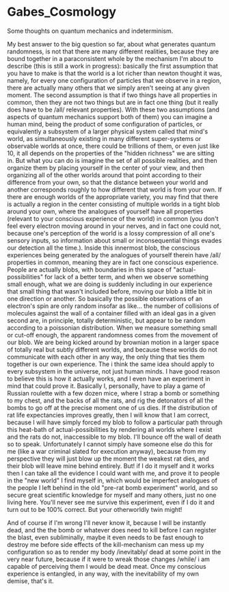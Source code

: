# Gabes_Cosmology
Some thoughts on quantum mechanics and indeterminism.

My best answer to the big question so far, about what generates quantum randomness, is not that there are many different realities, because they are bound together in a paraconsistent whole by the mechanism I'm about to describe (this is still a work in progress): basically the first assumption that you have to make is that the world is a lot richer than newton thought it was, namely, for every one configuration of particles that we observe in a region, there are actually many others that we simply aren't seeing at any given moment. The second assumption is that if two things have all properties in common, then they are not two things but are in fact one thing (but it really does have to be /all/ relevant properties). With these two assumptions (and aspects of quantum mechanics support both of them) you can imagine a human mind, being the product of some configuration of particles, or equivalently a subsystem of a larger physical system called that mind's world, as simultaneously existing in many different super-systems or observable worlds at once, there could be trillions of them, or even just like 10, it all depends on the properties of the "hidden richness" we are sitting in. But what you can do is imagine the set of all possible realities, and then organize them by placing yourself in the center of your view, and then organizing all of the other worlds around that point according to their difference from your own, so that the distance between your world and another corresponds roughly to how different that world is from your own. If there are enough worlds of the appropriate variety, you may find that there is actually a region in the center consisting of multiple worlds in a tight blob around your own, where the analogues of yourself have all properties (relevant to your conscious experience of the world) in common (you don't feel every electron moving around in your nerves, and in fact one could not, because one's perception of the world is a lossy compression of all one's sensory inputs, so information about small or inconsequential things evades our detection all the time.). Inside this innermost blob, the conscious experiences being generated by the analogues of yourself therein have /all/ properties in common, meaning they are in fact one conscious experience. People are actually blobs, with boundaries in this space of "actual-possibilities" for lack of a better term, and when we observe something small enough, what we are doing is suddenly including in our experience that small thing that wasn't included before, moving our blob a little bit in one direction or another. So basically the possible observations of an electron's spin are only random insofar as like... the number of collisions of molecules against the wall of a container filled with an ideal gas in a given second are, in principle, totally deterministic, but appear to be random according to a poissonian distribution. When we measure something small or cut-off enough, the apparent randomness comes from the movement of our blob. We are being kicked around by brownian motion in a larger space of totally real but subtly different worlds, and because these worlds do not communicate with each other in any way, the only thing that ties them together is our own experience. The i think the same idea should apply to every subsystem in the universe, not just human minds. I have good reason to believe this is how it actually works, and I even have an experiment in mind that could prove it. Basically I, personally, have to play a game of Russian roulette with a few dozen mice, where I strap a bomb or something to my chest, and the backs of all the rats, and rig the detonators of all the bombs to go off at the precise moment one of us dies. If the distribution of rat life expectancies improves greatly, then I will know that I am correct, because I will have simply forced my blob to follow a particular path through this heat-bath of actual-possibilities by rendering all worlds where I exist and the rats do not, inaccessible to my blob. I'll bounce off the wall of death so to speak. Unfortunately I cannot simply have someone else do this for me (like a war criminal slated for execution anyway), because from my perspective they will just blow up the moment the weakest rat dies, and their blob will leave mine behind entirely. But! if I do it myself and it works then I can take all the evidence I could want with me, and prove it to people in the "new world" I find myself in, which would be imperfect analogues of the people I left behind in the old "pre-rat bomb experiment" world, and so secure great scientific knowledge for myself and many others, just no one living here. You'll never see me survive this experiment, even if I do it and turn out to be 100% correct. But your otherworldly twin might!



And of course if I'm wrong I'll never know it, because I will be instantly dead, and the the bomb or whatever does need to kill before I can register the blast, even subliminally, maybe it even needs to be fast enough to destroy me before side effects of the kill-mechanism can mess up my configuration so as to render my body /inevitably/ dead at some point in the very near future, because if it were to wreak those changes /while/ i am capable of perceiving them I would be dead meat. Once my conscious experience is entangled, in any way, with the inevitability of my own demise, that's it.
